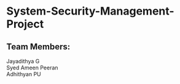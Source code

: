 # System-Security-Management-Project

Team Members:
-

Jayadithya G
<br/>
Syed Ameen Peeran
<br/>
Adhithyan PU
